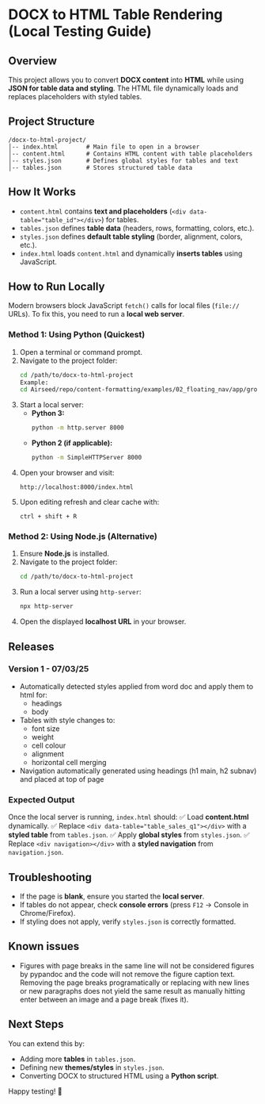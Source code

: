 # DOCX to HTML Table Rendering (Local Testing Guide)

## Overview

This project allows you to convert **DOCX content** into **HTML** while using **JSON for table data and styling**. The HTML file dynamically loads and replaces placeholders with styled tables.

## Project Structure

```plaintext
/docx-to-html-project/
│-- index.html        # Main file to open in a browser
│-- content.html      # Contains HTML content with table placeholders
│-- styles.json       # Defines global styles for tables and text
│-- tables.json       # Stores structured table data
```

## How It Works

- `content.html` contains **text and placeholders** (`<div data-table="table_id"></div>`) for tables.
- `tables.json` defines **table data** (headers, rows, formatting, colors, etc.).
- `styles.json` defines **default table styling** (border, alignment, colors, etc.).
- `index.html` loads `content.html` and dynamically **inserts tables** using JavaScript.

## How to Run Locally

Modern browsers block JavaScript `fetch()` calls for local files (`file://` URLs). To fix this, you need to run a **local web server**.

### **Method 1: Using Python** (Quickest)

1. Open a terminal or command prompt.
2. Navigate to the project folder:
   ```sh
   cd /path/to/docx-to-html-project
   Example:
   cd Airseed/repo/content-formatting/examples/02_floating_nav/app/grovia_Carbon-PRO_Template
   ```
3. Start a local server:
   - **Python 3:**
     ```sh
     python -m http.server 8000
     ```
   - **Python 2 (if applicable):**
     ```sh
     python -m SimpleHTTPServer 8000
     ```
4. Open your browser and visit:
   ```plaintext
   http://localhost:8000/index.html
   ```
5. Upon editing refresh and clear cache with:
   ```plaintext
   ctrl + shift + R
   ```

### **Method 2: Using Node.js (Alternative)**

1. Ensure **Node.js** is installed.
2. Navigate to the project folder:
   ```sh
   cd /path/to/docx-to-html-project
   ```
3. Run a local server using `http-server`:
   ```sh
   npx http-server
   ```
4. Open the displayed **localhost URL** in your browser.

## Releases
### Version 1 - 07/03/25
- Automatically detected styles applied from word doc and apply them to html for:
   - headings
   - body
- Tables with style changes to:
   - font size
   - weight
   - cell colour
   - alignment
   - horizontal cell merging
- Navigation automatically generated using headings (h1 main, h2 subnav) and placed at top of page


### Expected Output

Once the local server is running, `index.html` should:
✅ Load **content.html** dynamically.
✅ Replace `<div data-table="table_sales_q1"></div>` with a **styled table** from `tables.json`.
✅ Apply **global styles** from `styles.json`.
✅ Replace `<div navigation></div>` with a **styled navigation** from `navigation.json`.

## Troubleshooting

- If the page is **blank**, ensure you started the **local server**.
- If tables do not appear, check **console errors** (press `F12` → Console in Chrome/Firefox).
- If styling does not apply, verify `styles.json` is correctly formatted.

## Known issues
- Figures with page breaks in the same line will not be considered figures by pypandoc and the code will not remove the figure caption text. Removing the page breaks programatically or replacing with new lines or new paragraphs does not yield the same result as manually hitting enter between an image and a page break (fixes it).

## Next Steps

You can extend this by:

- Adding more **tables** in `tables.json`.
- Defining new **themes/styles** in `styles.json`.
- Converting DOCX to structured HTML using a **Python script**.

Happy testing! 🚀

